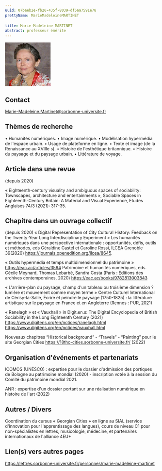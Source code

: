 ```yaml
---
uuid: 07baeb2e-fb20-435f-8039-df5aa7591e78
prettyName: MarieMadeleineMARTINET

title: Marie-Madeleine MARTINET
abstract: professeur émérite
---
```


![small](Martinet_Marie-Madeleine.jpg)

## Contact

 <Marie-Madeleine.Martinet@sorbonne-universite.fr>

## Thèmes de recherche

 •	Humanités numériques.
•	Image numérique.
•	Modélisation hypermédia de l'espace urbain.
•	Usage de plateforme en ligne.
•	Texte et image (de la Renaissance au XVIIIe s).
•	Histoire de l'esthétique britannique.
•	Histoire du paysage et du paysage urbain.
•	Littérature de voyage.

## Article dans une revue

 (depuis 2020)

« Eighteenth-century visuality and ambiguous spaces of sociability: Townscapes, architecture and entertainments », Sociable Spaces in Eighteenth-Century Britain: A Material and Visual Experience, Etudes Anglaises 74/3 (2021): 317-35.

## Chapitre dans un ouvrage collectif

 (depuis 2020)
« Digital Representation of City Cultural History: Feedback on the Twenty-Year Long Interdisciplinary Experiment » Les humanités numériques dans une perspective internationale : opportunités, défis, outils et méthodes, eds Géraldine Castel et Caroline Rossi, ILCEA Grenoble 39(2020) https://journals.openedition.org/ilcea/8645. 

« Outils hypermédia et temps multidimensionnel du patrimoine » https://eac.ac/articles/3594 Patrimoine et humanités numériques, eds. Cécile Meynard, Thomas Lebarbé, Sandra Costa (Paris : Editions des archives contemporaines, 2020) https://eac.ac/books/9782813003843 

« L'arrière-plan du paysage, champ d'un tableau ou troisième dimension ? lumière et mouvement comme moyen terme » Centre Culturel International de Cérisy-la-Salle, Écrire et peindre le paysage (1750-1825) : la littérature artistique sur le paysage en France et en Angleterre (Rennes : PUR, 2021) 

« Ranelagh » et « Vauxhall » in Digit.en.s: The Digital Encyclopedia of British Sociability in the Long Eighteenth Century (2021) https://www.digitens.org/en/notices/ranelagh.html https://www.digitens.org/en/notices/vauxhall.html 

Nouveaux chapitres “Historical background” - “Travels” - “Painting” pour le site Georgian Cities https://18thc-cities.sorbonne-universite.fr/ (2022)

## Organisation d'événements et partenariats

 ICOMOS (UNESCO) : expertise pour le dossier d'admission des portiques de Bologne au patrimoine mondial (2020) - inscription votée à la session du Comité du patrimoine mondial 2021. 

ANR : expertise d'un dossier portant sur une réalisation numérique en histoire de l'art (2022)

## Autres / Divers

 Coordination du cursus « Georgian Cities » en ligne au SIAL (service d'innovation pour l'apprentissage des langues), cours de niveau C1 pour non-spécialistes en lettres, musicologie, médecine, et partenaires internationaux de l'alliance 4EU+

## Lien(s) vers autres pages

 https://lettres.sorbonne-universite.fr/personnes/marie-madeleine-martinet

